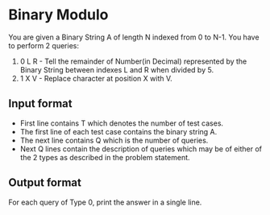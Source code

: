 # Binary Modulo

You are given a Binary String A of length N indexed from 0 to N-1. You have to perform 2 queries:

1. 0 L R - Tell the remainder of Number(in Decimal) represented by the Binary String between indexes L and R when divided by 5.
2. 1 X V - Replace character at position X with V.

## Input format

- First line contains T which denotes the number of test cases.
- The first line of each test case contains the binary string A.
- The next line contains Q which is the number of queries.
- Next Q lines contain the description of queries which may be of either of the 2 types as described in the problem statement.

## Output format

For each query of Type 0, print the answer in a single line.

